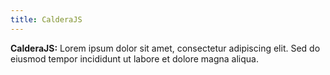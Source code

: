 ```yaml
---
title: CalderaJS
---
```


**CalderaJS:** Lorem ipsum dolor sit amet, consectetur adipiscing elit. Sed do eiusmod tempor incididunt ut labore et dolore magna aliqua.
